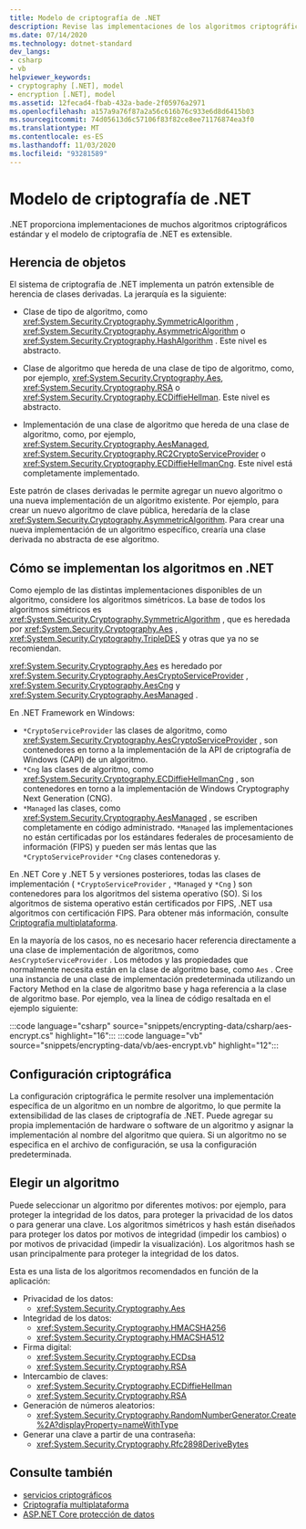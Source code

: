 ```yaml
---
title: Modelo de criptografía de .NET
description: Revise las implementaciones de los algoritmos criptográficos habituales en .NET. Obtenga información sobre el modelo de criptografía extensible de herencia de objetos, diseño de secuencias & configuración.
ms.date: 07/14/2020
ms.technology: dotnet-standard
dev_langs:
- csharp
- vb
helpviewer_keywords:
- cryptography [.NET], model
- encryption [.NET], model
ms.assetid: 12fecad4-fbab-432a-bade-2f05976a2971
ms.openlocfilehash: a157a9a76f87a2a56c616b76c933e6d8d6415b03
ms.sourcegitcommit: 74d05613d6c57106f83f82ce8ee71176874ea3f0
ms.translationtype: MT
ms.contentlocale: es-ES
ms.lasthandoff: 11/03/2020
ms.locfileid: "93281589"
---
```

# <a name="net-cryptography-model"></a>Modelo de criptografía de .NET

.NET proporciona implementaciones de muchos algoritmos criptográficos estándar y el modelo de criptografía de .NET es extensible.

## <a name="object-inheritance"></a>Herencia de objetos

El sistema de criptografía de .NET implementa un patrón extensible de herencia de clases derivadas. La jerarquía es la siguiente:

- Clase de tipo de algoritmo, como <xref:System.Security.Cryptography.SymmetricAlgorithm> ,  <xref:System.Security.Cryptography.AsymmetricAlgorithm> o <xref:System.Security.Cryptography.HashAlgorithm> . Este nivel es abstracto.

- Clase de algoritmo que hereda de una clase de tipo de algoritmo, como, por ejemplo, <xref:System.Security.Cryptography.Aes>, <xref:System.Security.Cryptography.RSA> o <xref:System.Security.Cryptography.ECDiffieHellman>. Este nivel es abstracto.

- Implementación de una clase de algoritmo que hereda de una clase de algoritmo, como, por ejemplo, <xref:System.Security.Cryptography.AesManaged>, <xref:System.Security.Cryptography.RC2CryptoServiceProvider> o <xref:System.Security.Cryptography.ECDiffieHellmanCng>. Este nivel está completamente implementado.

Este patrón de clases derivadas le permite agregar un nuevo algoritmo o una nueva implementación de un algoritmo existente. Por ejemplo, para crear un nuevo algoritmo de clave pública, heredaría de la clase <xref:System.Security.Cryptography.AsymmetricAlgorithm>. Para crear una nueva implementación de un algoritmo específico, crearía una clase derivada no abstracta de ese algoritmo.

## <a name="how-algorithms-are-implemented-in-net"></a>Cómo se implementan los algoritmos en .NET

Como ejemplo de las distintas implementaciones disponibles de un algoritmo, considere los algoritmos simétricos. La base de todos los algoritmos simétricos es <xref:System.Security.Cryptography.SymmetricAlgorithm> , que es heredada por <xref:System.Security.Cryptography.Aes> , <xref:System.Security.Cryptography.TripleDES> y otras que ya no se recomiendan.

<xref:System.Security.Cryptography.Aes> es heredado por <xref:System.Security.Cryptography.AesCryptoServiceProvider> , <xref:System.Security.Cryptography.AesCng> y <xref:System.Security.Cryptography.AesManaged> .

En .NET Framework en Windows:

* `*CryptoServiceProvider` las clases de algoritmo, como <xref:System.Security.Cryptography.AesCryptoServiceProvider> , son contenedores en torno a la implementación de la API de criptografía de Windows (CAPI) de un algoritmo.
* `*Cng` las clases de algoritmo, como <xref:System.Security.Cryptography.ECDiffieHellmanCng> , son contenedores en torno a la implementación de Windows Cryptography Next Generation (CNG).
* `*Managed` las clases, como <xref:System.Security.Cryptography.AesManaged> , se escriben completamente en código administrado. `*Managed` las implementaciones no están certificadas por los estándares federales de procesamiento de información (FIPS) y pueden ser más lentas que las `*CryptoServiceProvider` `*Cng` clases contenedoras y.

En .NET Core y .NET 5 y versiones posteriores, todas las clases de implementación ( `*CryptoServiceProvider` , `*Managed` y `*Cng` ) son contenedores para los algoritmos del sistema operativo (SO). Si los algoritmos de sistema operativo están certificados por FIPS, .NET usa algoritmos con certificación FIPS. Para obtener más información, consulte [Criptografía multiplataforma](cross-platform-cryptography.md).

En la mayoría de los casos, no es necesario hacer referencia directamente a una clase de implementación de algoritmos, como `AesCryptoServiceProvider` . Los métodos y las propiedades que normalmente necesita están en la clase de algoritmo base, como `Aes` . Cree una instancia de una clase de implementación predeterminada utilizando un Factory Method en la clase de algoritmo base y haga referencia a la clase de algoritmo base. Por ejemplo, vea la línea de código resaltada en el ejemplo siguiente:

:::code language="csharp" source="snippets/encrypting-data/csharp/aes-encrypt.cs" highlight="16":::
:::code language="vb" source="snippets/encrypting-data/vb/aes-encrypt.vb" highlight="12":::

## <a name="cryptographic-configuration"></a>Configuración criptográfica

La configuración criptográfica le permite resolver una implementación específica de un algoritmo en un nombre de algoritmo, lo que permite la extensibilidad de las clases de criptografía de .NET. Puede agregar su propia implementación de hardware o software de un algoritmo y asignar la implementación al nombre del algoritmo que quiera. Si un algoritmo no se especifica en el archivo de configuración, se usa la configuración predeterminada.

## <a name="choosing-an-algorithm"></a>Elegir un algoritmo

Puede seleccionar un algoritmo por diferentes motivos: por ejemplo, para proteger la integridad de los datos, para proteger la privacidad de los datos o para generar una clave. Los algoritmos simétricos y hash están diseñados para proteger los datos por motivos de integridad (impedir los cambios) o por motivos de privacidad (impedir la visualización). Los algoritmos hash se usan principalmente para proteger la integridad de los datos.

Esta es una lista de los algoritmos recomendados en función de la aplicación:

- Privacidad de los datos:
  - <xref:System.Security.Cryptography.Aes>
- Integridad de los datos:
  - <xref:System.Security.Cryptography.HMACSHA256>
  - <xref:System.Security.Cryptography.HMACSHA512>
- Firma digital:
  - <xref:System.Security.Cryptography.ECDsa>
  - <xref:System.Security.Cryptography.RSA>
- Intercambio de claves:
  - <xref:System.Security.Cryptography.ECDiffieHellman>
  - <xref:System.Security.Cryptography.RSA>
- Generación de números aleatorios:
  - <xref:System.Security.Cryptography.RandomNumberGenerator.Create%2A?displayProperty=nameWithType>
- Generar una clave a partir de una contraseña:
  - <xref:System.Security.Cryptography.Rfc2898DeriveBytes>

## <a name="see-also"></a>Consulte también

- [servicios criptográficos](cryptographic-services.md)
- [Criptografía multiplataforma](cross-platform-cryptography.md)
- [ASP.NET Core protección de datos](/aspnet/core/security/data-protection/introduction)
